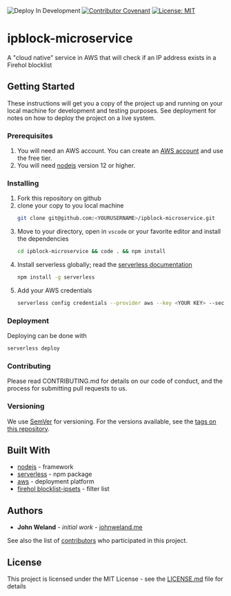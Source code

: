 ![Deploy In Development](https://github.com/johnweland/ipblock-microservice/workflows/Deploy%20In%20Development/badge.svg) [![Contributor Covenant](https://img.shields.io/badge/Contributor%20Covenant-v2.0%20adopted-ff69b4.svg)](code_of_conduct.md) [![License: MIT](https://img.shields.io/badge/License-MIT-yellow.svg)](https://opensource.org/licenses/MIT)
# ipblock-microservice
A "cloud native" service in AWS that will check if an IP address exists in a Firehol blocklist

## Getting Started
These instructions will get you a copy of the project up and running on your local machine for development and testing purposes. See deployment for notes on how to deploy the project on a live system.

### Prerequisites
1. You will need an AWS account. You can create an [AWS account](https://aws.amazon.com/free/) and use the free tier.
2. You will need [nodejs](https://nodejs.org/) version 12 or higher.

### Installing
1. Fork this repository on github
2. clone your copy to you local machine
   ``` bash
   git clone git@github.com:<YOURUSERNAME>/ipblock-microservice.git
   ```
3. Move to your directory, open in `vscode` or your favorite editor and install the dependencies
   ```bash
   cd ipblock-microservice && code . && npm install
   ```
4. Install serverless globally; read the [serverless documentation](https://www.npmjs.com/package/serverless)
   ```bash
   npm install -g serverless
   ```
5. Add your AWS credentials
   ```bash
   serverless config credentials --provider aws --key <YOUR KEY> --secret <YOUR SECRET>
   ```

### Deployment
Deploying can be done with
```bash
serverless deploy
```
### Contributing
Please read CONTRIBUTING.md for details on our code of conduct, and the process for submitting pull requests to us.
### Versioning
We use [SemVer](https://semver.org/) for versioning. For the versions available, see the [tags on this repository](https://github.com/johnweland/ipblock-microservice/tags).

## Built With
* [nodejs](https://nodejs.org/) - framework
* [serverless](https://www.npmjs.com/package/serverless) - npm package
* [aws](https://aws.amazon.com/free/) - deployment platform
* [firehol blocklist-ipsets](https://github.com/firehol/blocklist-ipsets) - filter list

## Authors
* **John Weland** - _initial work_ - [johnweland.me](https://johnweland.me)

See also the list of [contributors](https://github.com/johnweland/ipblock-microservice/graphs/contributors) who participated in this project.

## License
This project is licensed under the MIT License - see the [LICENSE.md](https://github.com/johnweland/ipblock-microservice/blob/main/LICENSE) file for details